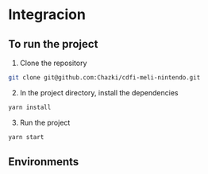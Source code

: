 # Integracion 


## To run the project
1. Clone the repository

```bash
git clone git@github.com:Chazki/cdfi-meli-nintendo.git
```
2. In the project directory, install the dependencies

```bash
yarn install
```

3. Run the project

```bash
yarn start
```

## Environments

